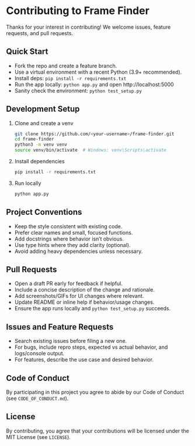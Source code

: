 # Contributing to Frame Finder

Thanks for your interest in contributing! We welcome issues, feature requests, and pull requests.

## Quick Start

- Fork the repo and create a feature branch.
- Use a virtual environment with a recent Python (3.9+ recommended).
- Install deps: `pip install -r requirements.txt`
- Run the app locally: `python app.py` and open http://localhost:5000
- Sanity check the environment: `python test_setup.py`

## Development Setup

1. Clone and create a venv
   ```bash
   git clone https://github.com/<your-username>/frame-finder.git
   cd frame-finder
   python3 -m venv venv
   source venv/bin/activate  # Windows: venv\Scripts\activate
   ```

2. Install dependencies
   ```bash
   pip install -r requirements.txt
   ```

3. Run locally
   ```bash
   python app.py
   ```

## Project Conventions

- Keep the style consistent with existing code.
- Prefer clear names and small, focused functions.
- Add docstrings where behavior isn’t obvious.
- Use type hints where they add clarity (optional).
- Avoid adding heavy dependencies unless necessary.

## Pull Requests

- Open a draft PR early for feedback if helpful.
- Include a concise description of the change and rationale.
- Add screenshots/GIFs for UI changes where relevant.
- Update README or inline help if behavior/usage changes.
- Ensure the app runs locally and `python test_setup.py` succeeds.

## Issues and Feature Requests

- Search existing issues before filing a new one.
- For bugs, include repro steps, expected vs actual behavior, and logs/console output.
- For features, describe the use case and desired behavior.

## Code of Conduct

By participating in this project you agree to abide by our Code of Conduct (see `CODE_OF_CONDUCT.md`).

## License

By contributing, you agree that your contributions will be licensed under the MIT License (see `LICENSE`).

